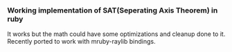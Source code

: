 ### Working implementation of SAT(Seperating Axis Theorem) in ruby

It works but the math could have some optimizations and cleanup done to it. Recently ported to work with mruby-raylib bindings.

